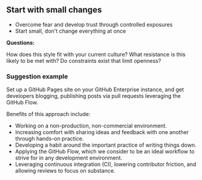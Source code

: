 ## Start with small changes

- Overcome fear and develop trust through controlled exposures
- Start small, don't change everything at once

**Questions:**

How does this style fit with your current culture?
What resistance is this likely to be met with?
Do constraints exist that limit openness?

### Suggestion example

Set up a GitHub Pages site on your GitHub Enterprise instance, and get developers blogging, publishing posts via pull requests leveraging the GitHub Flow.

Benefits of this approach include:

- Working on a non-production, non-commercial environment.
- Increasing comfort with sharing ideas and feedback with one another through hands-on practice.
- Developing a habit around the important practice of writing things down.
- Applying the GitHub Flow, which we consider to be an ideal workflow to strive for in any development environment.
- Leveraging continuous integration (CI), lowering contributor friction, and allowing reviews to focus on substance.